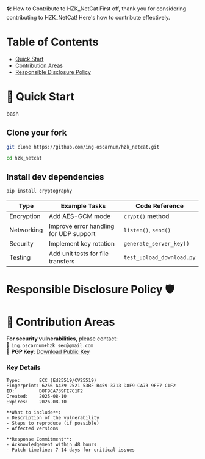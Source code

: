 🛠️ How to Contribute to HZK_NetCat
First off, thank you for considering contributing to HZK_NetCat! Here's how to contribute effectively.

# Table of Contents
* [Quick Start](#-quick-start)
* [Contribution Areas](#-contribution-areas)
* [Responsible Disclosure Policy](#-responsible-disclosure-policy)


# 🚀 Quick Start  
bash
## Clone your fork
```bash
git clone https://github.com/ing-oscarnum/hzk_netcat.git 
``` 

```bash
cd hzk_netcat
```

## Install dev dependencies
```bash
pip install cryptography
```



| Type        | Example Tasks                          | Code Reference          |
|-------------|----------------------------------------|-------------------------|
| Encryption  | Add AES-GCM mode                       | `crypt()` method        |
| Networking  | Improve error handling for UDP support | `listen()`, `send()`    |
| Security    | Implement key rotation                 | `generate_server_key()` |
| Testing     | Add unit tests for file transfers      | `test_upload_download.py` | 

# Responsible Disclosure Policy 🛡️ 
# 🤝 Contribution Areas  
**For security vulnerabilities**, please contact:   
📧 `ing.oscarnum+hzk_sec@gmail.com`   
🔐 **PGP Key**: [Download Public Key](https://keyserver.ubuntu.com/pks/lookup?op=get&search=0x6256A439252153BFB4593713D8F9CA739FE7C1F2)

### Key Details
```text
Type:       ECC (Ed25519/CV25519)
Fingerprint: 6256 A439 2521 53BF B459 3713 D8F9 CA73 9FE7 C1F2
ID:         D8F9CA739FE7C1F2
Created:    2025-08-10
Expires:    2026-08-10

**What to include**:  
- Description of the vulnerability  
- Steps to reproduce (if possible)  
- Affected versions  

**Response Commitment**:  
- Acknowledgement within 48 hours  
- Patch timeline: 7-14 days for critical issues  

